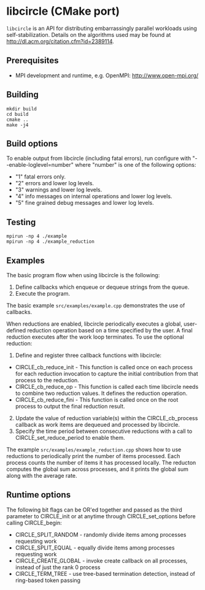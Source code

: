 # libcircle (CMake port)

`libcircle` is an API for distributing embarrassingly parallel workloads using self-stabilization. Details on the algorithms used may be found at <http://dl.acm.org/citation.cfm?id=2389114>.

## Prerequisites

* MPI development and runtime, e.g. OpenMPI: <http://www.open-mpi.org/>

## Building

```
mkdir build
cd build
cmake ..
make -j4
```

## Build options

To enable output from libcircle (including fatal errors), run configure with
"--enable-loglevel=number" where "number" is one of the following options:

* "1" fatal errors only.
* "2" errors and lower log levels.
* "3" warnings and lower log levels.
* "4" info messages on internal operations and lower log levels.
* "5" fine grained debug messages and lower log levels.

## Testing

```
mpirun -np 4 ./example
mpirun -np 4 ./example_reduction
```

## Examples

The basic program flow when using libcircle is the following:

1. Define callbacks which enqueue or dequeue strings from the queue.
2. Execute the program.

The basic example `src/examples/example.cpp` demonstrates the use of callbacks.

When reductions are enabled, libcircle periodically executes a global,
user-defined reduction operation based on a time specified by the user.
A final reduction executes after the work loop terminates.
To use the optional reduction:

1. Define and register three callback functions with libcircle:
 * CIRCLE_cb_reduce_init - This function is called once on each process for each reduction invocation to capture the initial contribution from that process to the reduction.
 * CIRCLE_cb_reduce_op - This function is called each time libcircle needs to combine two reduction values.  It defines the reduction operation.
 * CIRCLE_cb_reduce_fini - This function is called once on the root process to output the final reduction result.
2. Update the value of reduction variable(s) within the CIRCLE_cb_process callback as work items are dequeued and processed by libcircle.
3. Specify the time period between consecutive reductions with a call to CIRCLE_set_reduce_period to enable them.

The example `src/examples/example_reduction.cpp` shows how to use reductions to periodically print
the number of items processed. Each process counts the number of items it has processed locally.
The reducton computes the global sum across processes, and it prints the global sum along with the average rate.

## Runtime options

The following bit flags can be OR'ed together and passed as the third
parameter to CIRCLE_init or at anytime through CIRCLE_set_options before
calling CIRCLE_begin:

* CIRCLE_SPLIT_RANDOM - randomly divide items among processes requesting work
* CIRCLE_SPLIT_EQUAL - equally divide items among processes requesting work
* CIRCLE_CREATE_GLOBAL - invoke create callback on all processes, instead of just the rank 0 process
* CIRCLE_TERM_TREE - use tree-based termination detection, instead of ring-based token passing

